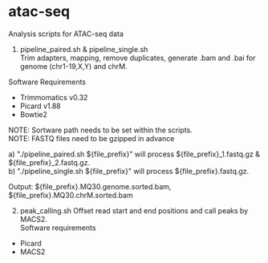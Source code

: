 # atac-seq
Analysis scripts for ATAC-seq data

1. pipeline_paired.sh & pipeline_single.sh  
  Trim adapters, mapping, remove duplicates, generate .bam and .bai for genome (chr1-19,X,Y) and chrM.  

  Software Requirements
  - Trimmomatics v0.32
  - Picard v1.88
  - Bowtie2

  NOTE: Sortware path needs to be set within the scripts.  
  NOTE: FASTQ files need to be gzipped in advance  

  a) "./pipeline_paired.sh ${file_prefix}" will process ${file_prefix}_1.fastq.gz & ${file_prefix}_2.fastq.gz.  
  b) "./pipeline_single.sh ${file_prefix}" will process ${file_prefix}.fastq.gz.  

  Output: ${file_prefix}.MQ30.genome.sorted.bam, ${file_prefix}.MQ30.chrM.sorted.bam  

2. peak_calling.sh
  Offset read start and end positions and call peaks by MACS2.  
  Software requirements
  - Picard
  - MACS2
  
